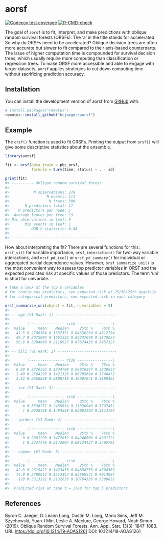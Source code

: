 
<!-- README.md is generated from README.Rmd. Please edit that file -->

# aorsf

<!-- badges: start -->

[![Codecov test
coverage](https://codecov.io/gh/bcjaeger/aorsf/branch/master/graph/badge.svg)](https://app.codecov.io/gh/bcjaeger/aorsf?branch=master)
[![R-CMD-check](https://github.com/bcjaeger/aorsf/workflows/R-CMD-check/badge.svg)](https://github.com/bcjaeger/aorsf/actions)
<!-- badges: end -->

The goal of `aorsf` is to fit, interpret, and make predictions with
oblique random survival forests (ORSFs). The ‘a’ in the title stands for
accelerated. So why do ORSFs need to be accelerated? Oblique decision
trees are often more accurate but slower to fit compared to their
axis-based counterparts. The issue of higher computation time is
compounded for survival decision trees, which usually require more
computing than classification or regression trees. To make ORSF more
accessible and able to engage with larger datasets, `aorsf` applies
strategies to cut down computing time without sacrificing prediction
accuracy.

## Installation

You can install the development version of aorsf from
[GitHub](https://github.com/) with:

``` r
# install.packages("remotes")
remotes::install_github("bcjaeger/aorsf")
```

## Example

The `orsf()` function is used to fit ORSFs. Printing the output from
`orsf()` will give some descriptive statistics about the ensemble.

``` r
library(aorsf)

fit <- orsf(data_train = pbc_orsf,
            formula = Surv(time, status) ~ . - id)

print(fit)
#> ---------- Oblique random survival forest
#> 
#>           N observations: 276
#>                 N events: 111
#>                  N trees: 500
#>       N predictors total: 17
#>    N predictors per node: 5
#>  Average leaves per tree: 19
#> Min observations in leaf: 5
#>       Min events in leaf: 1
#>          OOB C-statistic: 0.84
#> 
#> -----------------------------------------
```

How about interpreting the fit? There are several functions for this:
`orsf_vi()` for variable importance, `orsf_interaction()` for two-way
variable interactions, and `orsf_pd_ice()` or `orsf_pd_summary()` for
individual or aggregated partial dependence values. However,
`orsf_summarize_uni()` is the most convenient way to assess top
predictor variables in ORSF and the expected predicted risk at specific
values of those predictors. The term ‘uni’ is short for univariate.

``` r
# take a look at the top 5 variables 
# for continuous predictors, see expected risk at 25/50/75th quantile
# for categorical predictors, see expected risk in each category

orsf_summarize_uni(object = fit, n_variables = 5)
#> 
#> -- age (VI Rank: 1) ----------------------------
#> 
#>        |---------------- risk ----------------|
#>  Value      Mean    Median     25th %    75th %
#>   41.5 0.2706164 0.1337351 0.04630290 0.4612794
#>   49.7 0.2975084 0.1661233 0.05237698 0.5170854
#>   56.6 0.3284048 0.2116927 0.07674439 0.5457127
#> 
#> -- bili (VI Rank: 2) ---------------------------
#> 
#>        |---------------- risk ----------------|
#>  Value      Mean    Median     25th %    75th %
#>   0.80 0.2320563 0.1234708 0.04876897 0.3530933
#>   1.40 0.2504298 0.1421328 0.06205604 0.3746472
#>   3.52 0.3650838 0.2800719 0.16607641 0.5189161
#> 
#> -- sex (VI Rank: 3) ----------------------------
#> 
#>        |---------------- risk ----------------|
#>  Value      Mean    Median     25th %    75th %
#>      m 0.3536771 0.2485654 0.11330040 0.5797451
#>      f 0.2928458 0.1494558 0.05061492 0.5113725
#> 
#> -- spiders (VI Rank: 4) ------------------------
#> 
#>        |---------------- risk ----------------|
#>  Value      Mean    Median     25th %    75th %
#>      0 0.2881293 0.1477039 0.04940008 0.4931721
#>      1 0.3327476 0.2142004 0.08124437 0.5465791
#> 
#> -- copper (VI Rank: 5) -------------------------
#> 
#>        |---------------- risk ----------------|
#>  Value      Mean    Median     25th %    75th %
#>   42.8 0.2619422 0.1423453 0.04838753 0.4504369
#>   74.0 0.2789013 0.1513143 0.05669541 0.4814084
#>    129 0.3313322 0.2132656 0.10764336 0.5389831
#> 
#>  Predicted risk at time t = 1788 for top 5 predictors
```

## References

Byron C. Jaeger, D. Leann Long, Dustin M. Long, Mario Sims, Jeff M.
Szychowski, Yuan-I Min, Leslie A. Mcclure, George Howard, Noah Simon
(2019). Oblique Random Survival Forests. Ann. Appl. Stat. 13(3):
1847-1883. URL <https://doi.org/10.1214/19-AOAS1261> DOI:
10.1214/19-AOAS1261
